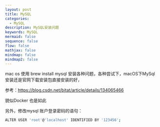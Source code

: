 ```yaml
---
layout: post
title: MySQL
categories:
  - MySQL
description: MySQL安装问题
keywords: MySQL
mermaid: false
sequence: false
flow: false
mathjax: false
mindmap: false
mindmap2: false
---
```

mac os  使用 brew install mysql 安装各种问题，各种尝试下，macOS下MySql安装还是官网下载安装包直接安装的好，

参考：https://blog.csdn.net/bitat/article/details/134065466

貌似Docker 也是如此

另外，修改mysql 账户登录密码的语句：
```bash
ALTER USER 'root'@'localhost' IDENTIFIED BY '123456';
```